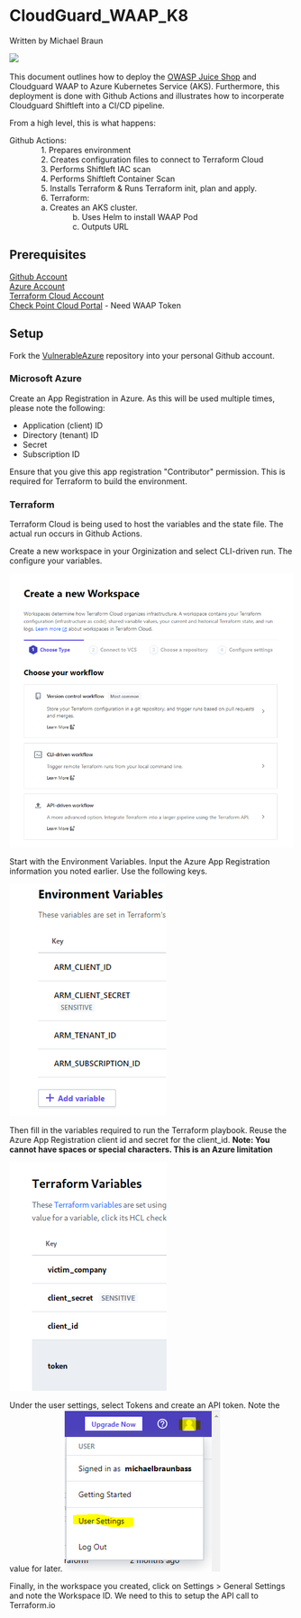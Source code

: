 # CloudGuard_WAAP_K8
Written by Michael Braun

<p align="left">
    <img src="https://img.shields.io/badge/Version-1.0.0-green" />
</p>    

This document outlines how to deploy the [OWASP Juice Shop](https://github.com/bkimminich/juice-shop) and Cloudguard WAAP to Azure Kubernetes Service (AKS). Furthermore, this deployment is done with Github Actions and illustrates how to incorperate Cloudguard Shiftleft into a CI/CD pipeline.

From a high level, this is what happens:

Github Actions: <br>
    1. Prepares environment <br>
    2. Creates configuration files to connect to Terraform Cloud <br>
    3. Performs Shiftleft IAC scan <br>
    4. Performs Shiftleft Container Scan <br>
    5. Installs Terraform & Runs Terraform init, plan and apply. <br>
    6. Terraform: <br>
        a. Creates an AKS cluster. <br>
        b. Uses Helm to install WAAP Pod <br>
        c. Outputs URL <br>

## Prerequisites

[Github Account](https://github.com) <br>
[Azure Account](https://portal.azure.com) <br>
[Terraform Cloud Account](https://terraform.io) <br>
[Check Point Cloud Portal](https://portal.checkpoint.com) - Need WAAP Token <br>

## Setup 

Fork the [VulnerableAzure](https://github.com/metalstormbass/VulnerableAzure) repository into your personal Github account. 
<br>

### Microsoft Azure
 Create an App Registration in Azure. As this will be used multiple times, please note the following:

- Application (client) ID <br>
- Directory (tenant) ID <br>
- Secret <br>
- Subscription ID <br>

Ensure that you give this app registration "Contributor" permission. This is required for Terraform to build the environment.

### Terraform
Terraform Cloud is being used to host the variables and the state file. The actual run occurs in Github Actions.

Create a new workspace in your Orginization and select CLI-driven run. The configure your variables.

![](images/terraform1.png)

Start with the Environment Variables. Input the Azure App Registration information you noted earlier. Use the following keys.

![](/images/terraform2.PNG)

Then fill in the variables required to run the Terraform playbook. Reuse the Azure App Registration client id and secret for the client_id. <b>Note: You cannot have spaces or special characters. This is an Azure limitation</b>

![](/images/terraform3.PNG)

Under the user settings, select Tokens and create an API token. Note the value for later. 
![](/images/terraform4.PNG)

Finally, in the workspace you created, click on Settings > General Settings and note the Workspace ID. We need to this to setup the API call to Terraform.io

